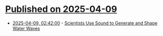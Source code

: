 # [Published on 2025-04-09](index.md)

* [2025-04-09, 02:42:00](https://soylentnews.org/article.pl?sid=25/04/07/1513227&from=rss) - [Scientists Use Sound to Generate and Shape Water Waves](https://soylentnews.org/article.pl?sid=25/04/07/1513227&from=rss)
